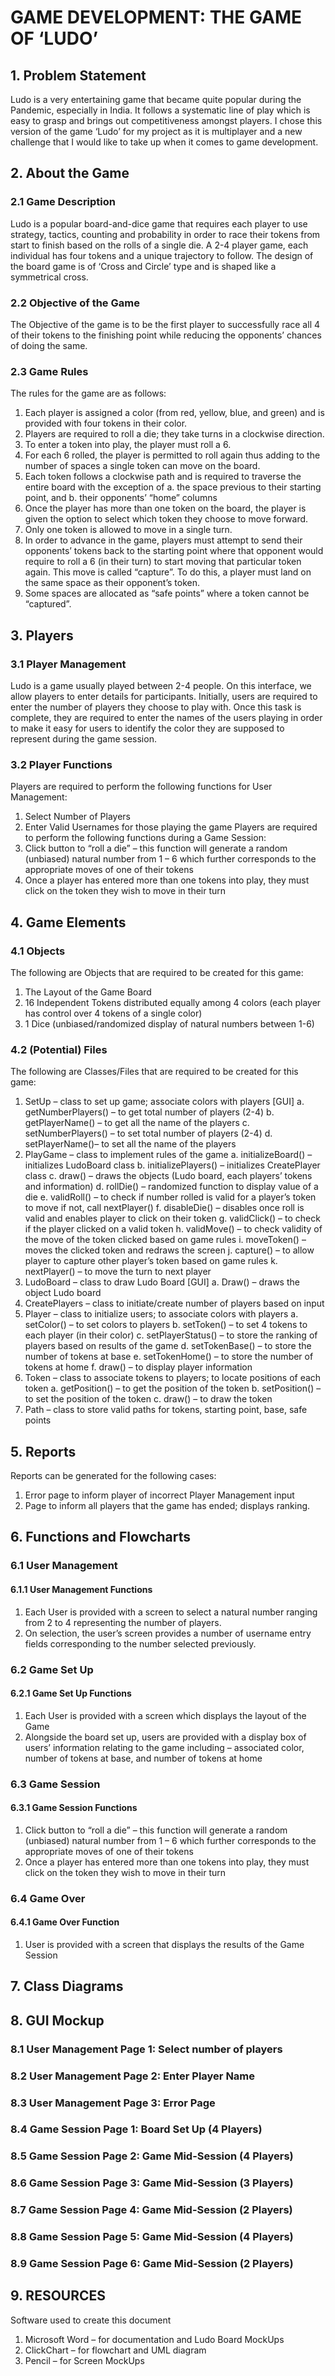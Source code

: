 # GAME DEVELOPMENT: THE GAME OF ‘LUDO’
## 1. Problem Statement
Ludo is a very entertaining game that became quite popular during the Pandemic, especially in India. It follows a systematic line of play which is easy to grasp and brings out competitiveness amongst players. I chose this version of the game ‘Ludo’ for my project as it is multiplayer and a new challenge that I would like to take up when it comes to game development.

## 2. About the Game
### 2.1 Game Description
Ludo is a popular board-and-dice game that requires each player to use strategy, tactics, counting and probability in order to race their tokens from start to finish based on the rolls of a single die. A 2-4 player game, each individual has four tokens and a unique trajectory to follow. The design of the board game is of ‘Cross and Circle’ type and is shaped like a symmetrical cross.

### 2.2 Objective of the Game
The Objective of the game is to be the first player to successfully race all 4 of their tokens to the finishing point while reducing the opponents’ chances of doing the same.

### 2.3 Game Rules
The rules for the game are as follows:
1. Each player is assigned a color (from red, yellow, blue, and green) and is provided with
four tokens in their color.
2. Players are required to roll a die; they take turns in a clockwise direction.
3. To enter a token into play, the player must roll a 6.
4. For each 6 rolled, the player is permitted to roll again thus adding to the number of
spaces a single token can move on the board.
5. Each token follows a clockwise path and is required to traverse the entire board with
the exception of
a. the space previous to their starting point, and b. their opponents’ “home” columns
6. Once the player has more than one token on the board, the player is given the option to select which token they choose to move forward.
7. Only one token is allowed to move in a single turn.
8. In order to advance in the game, players must attempt to send their opponents’ tokens
back to the starting point where that opponent would require to roll a 6 (in their turn) to start moving that particular token again. This move is called “capture”. To do this, a player must land on the same space as their opponent’s token.
9. Some spaces are allocated as “safe points” where a token cannot be “captured”.

## 3. Players
### 3.1 Player Management
Ludo is a game usually played between 2-4 people. On this interface, we allow players to enter details for participants. Initially, users are required to enter the number of players they choose to play with. Once this task is complete, they are required to enter the names of the users playing in order to make it easy for users to identify the color they are supposed to represent during the game session.

### 3.2 Player Functions
Players are required to perform the following functions for User Management: 
1. Select Number of Players
2. Enter Valid Usernames for those playing the game
Players are required to perform the following functions during a Game Session:
1. Click button to “roll a die” – this function will generate a random (unbiased) natural
number from 1 – 6 which further corresponds to the appropriate moves of one of their
tokens
2. Once a player has entered more than one tokens into play, they must click on the token
they wish to move in their turn

## 4. Game Elements
### 4.1 Objects
The following are Objects that are required to be created for this game:
1. The Layout of the Game Board
2. 16 Independent Tokens distributed equally among 4 colors (each player has control over
4 tokens of a single color)
3. 1 Dice (unbiased/randomized display of natural numbers between 1-6)

### 4.2 (Potential) Files
The following are Classes/Files that are required to be created for this game:
1. SetUp – class to set up game; associate colors with players [GUI]
a. getNumberPlayers() – to get total number of players (2-4) b. getPlayerName() – to get all the name of the players
c. setNumberPlayers() – to set total number of players (2-4) d. setPlayerName()– to set all the name of the players
2. PlayGame – class to implement rules of the game
a. initializeBoard() – initializes LudoBoard class
b. initializePlayers() – initializes CreatePlayer class
c. draw() – draws the objects (Ludo board, each players’ tokens and information) d. rollDie() – randomized function to display value of a die
e. validRoll() – to check if number rolled is valid for a player’s token to move if not,
call nextPlayer()
f. disableDie() – disables once roll is valid and enables player to click on their token g. validClick() – to check if the player clicked on a valid token
h. validMove() – to check validity of the move of the token clicked based on game
rules
i. moveToken() – moves the clicked token and redraws the screen
j. capture() – to allow player to capture other player’s token based on game rules k. nextPlayer() – to move the turn to next player
3. LudoBoard – class to draw Ludo Board [GUI] a. Draw() – draws the object Ludo board
4. CreatePlayers – class to initiate/create number of players based on input
5. Player – class to initialize users; to associate colors with players
a. setColor() – to set colors to players
b. setToken() – to set 4 tokens to each player (in their color)
c. setPlayerStatus() – to store the ranking of players based on results of the game d. setTokenBase() – to store the number of tokens at base
e. setTokenHome() – to store the number of tokens at home
f. draw() – to display player information
6. Token – class to associate tokens to players; to locate positions of each token a. getPosition() – to get the position of the token
b. setPosition() – to set the position of the token
c. draw() – to draw the token
7. Path – class to store valid paths for tokens, starting point, base, safe points

## 5. Reports
Reports can be generated for the following cases:
1. Error page to inform player of incorrect Player Management input
2. Page to inform all players that the game has ended; displays ranking.


## 6. Functions and Flowcharts 
### 6.1 User Management



#### 6.1.1 User Management Functions
1. Each User is provided with a screen to select a natural number ranging from 2 to 4 representing the number of players.
2. On selection, the user’s screen provides a number of username entry fields corresponding to the number selected previously.

### 6.2 Game Set Up
#### 6.2.1 Game Set Up Functions
1. Each User is provided with a screen which displays the layout of the Game 
2. Alongside the board set up, users are provided with a display box of users’ information relating to the game including – associated color, number of tokens at base, and number of tokens at home

### 6.3 Game Session
#### 6.3.1 Game Session Functions
1. Click button to “roll a die” – this function will generate a random (unbiased) natural number from 1 – 6 which further corresponds to the appropriate moves of one of their tokens
2. Once a player has entered more than one tokens into play, they must click on the token they wish to move in their turn

### 6.4 Game Over
#### 6.4.1 Game Over Function
1. User is provided with a screen that displays the results of the Game Session

## 7. Class Diagrams

## 8. GUI Mockup
### 8.1 User Management Page 1: Select number of players
### 8.2 User Management Page 2: Enter Player Name
### 8.3 User Management Page 3: Error Page
### 8.4 Game Session Page 1: Board Set Up (4 Players)
### 8.5 Game Session Page 2: Game Mid-Session (4 Players)
### 8.6 Game Session Page 3: Game Mid-Session (3 Players)
### 8.7 Game Session Page 4: Game Mid-Session (2 Players)
### 8.8 Game Session Page 5: Game Mid-Session (4 Players)
### 8.9 Game Session Page 6: Game Mid-Session (2 Players)

## 9. RESOURCES
Software used to create this document
1. Microsoft Word – for documentation and Ludo Board MockUps 
2. ClickChart – for flowchart and UML diagram
3. Pencil – for Screen MockUps
